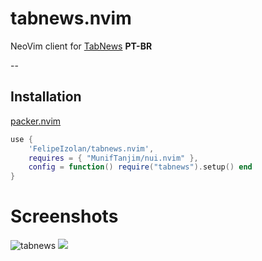 # tabnews.nvim

NeoVim client  for [TabNews](https://www.tabnews.com.br/) **PT-BR**

--

## Installation

[packer.nvim](https://github.com/wbthomason/packer.nvim)

```lua
use {
    'FelipeIzolan/tabnews.nvim',
    requires = { "MunifTanjim/nui.nvim" },
    config = function() require("tabnews").setup() end
}
```

# Screenshots

![tabnews](https://user-images.githubusercontent.com/80170121/206893434-9c2ba418-75fd-47eb-b63c-a6940759c2e1.png)
![](https://user-images.githubusercontent.com/80170121/206893434-9c2ba418-75fd-47eb-b63c-a6940759c2e1.png)
